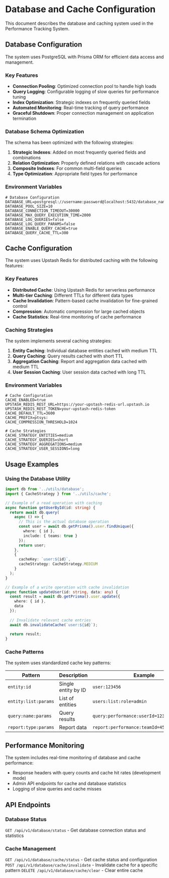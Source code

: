 # Database and Cache Configuration

This document describes the database and caching system used in the Performance Tracking System.

## Database Configuration

The system uses PostgreSQL with Prisma ORM for efficient data access and management.

### Key Features

- **Connection Pooling**: Optimized connection pool to handle high loads
- **Query Logging**: Configurable logging of slow queries for performance tuning
- **Index Optimization**: Strategic indexes on frequently queried fields
- **Automated Monitoring**: Real-time tracking of query performance
- **Graceful Shutdown**: Proper connection management on application termination

### Database Schema Optimization

The schema has been optimized with the following strategies:

1. **Strategic Indexes**: Added on most frequently queried fields and combinations
2. **Relation Optimization**: Properly defined relations with cascade actions
3. **Composite Indexes**: For common multi-field queries
4. **Type Optimization**: Appropriate field types for performance

### Environment Variables

```
# Database Configuration
DATABASE_URL=postgresql://username:password@localhost:5432/database_name
DATABASE_POOL_SIZE=10
DATABASE_CONNECTION_TIMEOUT=30000
DATABASE_MAX_QUERY_EXECUTION_TIME=2000
DATABASE_LOG_QUERIES=false
DATABASE_LOG_QUERY_PARAMS=false
DATABASE_ENABLE_QUERY_CACHE=true
DATABASE_QUERY_CACHE_TTL=300
```

## Cache Configuration

The system uses Upstash Redis for distributed caching with the following features:

### Key Features

- **Distributed Cache**: Using Upstash Redis for serverless performance
- **Multi-tier Caching**: Different TTLs for different data types
- **Cache Invalidation**: Pattern-based cache invalidation for fine-grained control
- **Compression**: Automatic compression for large cached objects
- **Cache Statistics**: Real-time monitoring of cache performance

### Caching Strategies

The system implements several caching strategies:

1. **Entity Caching**: Individual database entities cached with medium TTL
2. **Query Caching**: Query results cached with short TTL
3. **Aggregation Caching**: Report and aggregation data cached with medium TTL
4. **User Session Caching**: User session data cached with long TTL

### Environment Variables

```
# Cache Configuration
CACHE_ENABLED=true
UPSTASH_REDIS_REST_URL=https://your-upstash-redis-url.upstash.io
UPSTASH_REDIS_REST_TOKEN=your-upstash-redis-token
CACHE_DEFAULT_TTL=3600
CACHE_PREFIX=ptsys:
CACHE_COMPRESSION_THRESHOLD=1024

# Cache Strategies
CACHE_STRATEGY_ENTITIES=medium
CACHE_STRATEGY_QUERIES=short
CACHE_STRATEGY_AGGREGATIONS=medium
CACHE_STRATEGY_USER_SESSIONS=long
```

## Usage Examples

### Using the Database Utility

```typescript
import db from '../utils/database';
import { CacheStrategy } from '../utils/cache';

// Example of a read operation with caching
async function getUserById(id: string) {
  return await db.query(
    async () => {
      // This is the actual database operation
      const user = await db.getPrisma().user.findUnique({
        where: { id },
        include: { teams: true }
      });
      return user;
    },
    {
      cacheKey: `user:${id}`,
      cacheStrategy: CacheStrategy.MEDIUM
    }
  );
}

// Example of a write operation with cache invalidation
async function updateUser(id: string, data: any) {
  const result = await db.getPrisma().user.update({
    where: { id },
    data
  });
  
  // Invalidate relevant cache entries
  await db.invalidateCache(`user:${id}`);
  
  return result;
}
```

### Cache Patterns

The system uses standardized cache key patterns:

| Pattern | Description | Example |
|---------|-------------|---------|
| `entity:id` | Single entity by ID | `user:123456` |
| `entity:list:params` | List of entities | `users:list:role=admin` |
| `query:name:params` | Query results | `query:performance:userId=123&period=week` |
| `report:type:params` | Report data | `report:performance:teamId=456` |

## Performance Monitoring

The system includes real-time monitoring of database and cache performance:

- Response headers with query counts and cache hit rates (development mode)
- Admin API endpoints for cache and database statistics
- Logging of slow queries and cache misses

## API Endpoints

### Database Status

`GET /api/v1/database/status` - Get database connection status and statistics

### Cache Management

`GET /api/v1/database/cache/status` - Get cache status and configuration
`POST /api/v1/database/cache/invalidate` - Invalidate cache for a specific pattern
`DELETE /api/v1/database/cache/clear` - Clear entire cache 